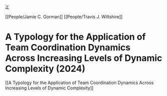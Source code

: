 [🇿](zotero://select/library/items/FD25X86U)

[[People/Jamie C. Gorman]] [[People/Travis J. Wiltshire]] 
# A Typology for the Application of Team Coordination Dynamics Across Increasing Levels of Dynamic Complexity (2024)

[[A Typology for the Application of Team Coordination Dynamics Across Increasing Levels of Dynamic Complexity]]
